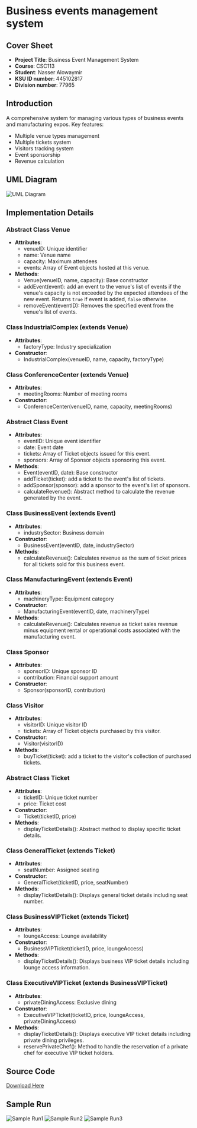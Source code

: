 # Business events management system  

## Cover Sheet
- **Project Title**: Business Event Management System
- **Course**: CSC113
- **Student**: Nasser Alowaymir
- **KSU ID number**: 445102817
- **Division number**: 77965

## Introduction
A comprehensive system for managing various types of business events and manufacturing expos. Key features:
- Multiple venue types management
- Multiple tickets system
- Visitors tracking system
- Event sponsorship
- Revenue calculation

## UML Diagram
![UML Diagram](./UML.png)

## Implementation Details

### Abstract Class Venue
- **Attributes**:
  - venueID: Unique identifier
  - name: Venue name
  - capacity: Maximum attendees
  - events: Array of Event objects hosted at this venue.
- **Methods**:
  - Venue(venueID, name, capacity): Base constructor
  - addEvent(event): add an event to the venue's list of events if the venue's capacity is not exceeded by the expected attendees of the new event. Returns `true` if event is added, `false` otherwise.
  - removeEvent(eventID): Removes the specified event from the venue's list of events.

### Class IndustrialComplex (extends Venue)
- **Attributes**:
  - factoryType: Industry specialization
- **Constructor**:
  - IndustrialComplex(venueID, name, capacity, factoryType)

### Class ConferenceCenter (extends Venue)
- **Attributes**:
  - meetingRooms: Number of meeting rooms
- **Constructor**:
  - ConferenceCenter(venueID, name, capacity, meetingRooms)

### Abstract Class Event
- **Attributes**:
  - eventID: Unique event identifier
  - date: Event date
  - tickets: Array of Ticket objects issued for this event.
  - sponsors: Array of Sponsor objects sponsoring this event.
- **Methods**:
  - Event(eventID, date): Base constructor
  - addTicket(ticket): add a ticket to the event's list of tickets.
  - addSponsor(sponsor): add a sponsor to the event's list of sponsors.
  - calculateRevenue(): Abstract method to calculate the revenue generated by the event.

### Class BusinessEvent (extends Event)
- **Attributes**:
  - industrySector: Business domain
- **Constructor**:
  - BusinessEvent(eventID, date, industrySector)
- **Methods**:
  - calculateRevenue(): Calculates revenue as the sum of ticket prices for all tickets sold for this business event.

### Class ManufacturingEvent (extends Event)
- **Attributes**:
  - machineryType: Equipment category
- **Constructor**:
  - ManufacturingEvent(eventID, date, machineryType)
- **Methods**:
  - calculateRevenue(): Calculates revenue as ticket sales revenue minus equipment rental or operational costs associated with the manufacturing event.

### Class Sponsor
- **Attributes**:
  - sponsorID: Unique sponsor ID
  - contribution: Financial support amount
- **Constructor**:
  - Sponsor(sponsorID, contribution)

### Class Visitor
- **Attributes**:
  - visitorID: Unique visitor ID
  - tickets: Array of Ticket objects purchased by this visitor.
- **Constructor**:
  - Visitor(visitorID)
- **Methods**:
  - buyTicket(ticket): add a ticket to the visitor's collection of purchased tickets.

### Abstract Class Ticket
- **Attributes**:
  - ticketID: Unique ticket number
  - price: Ticket cost
- **Constructor**:
  - Ticket(ticketID, price)
- **Methods**:
  - displayTicketDetails(): Abstract method to display specific ticket details.

### Class GeneralTicket (extends Ticket)
- **Attributes**:
  - seatNumber: Assigned seating
- **Constructor**:
  - GeneralTicket(ticketID, price, seatNumber)
- **Methods**:
  - displayTicketDetails(): Displays general ticket details including seat number.

### Class BusinessVIPTicket (extends Ticket)
- **Attributes**:
  - loungeAccess: Lounge availability
- **Constructor**:
  - BusinessVIPTicket(ticketID, price, loungeAccess)
- **Methods**:
  - displayTicketDetails(): Displays business VIP ticket details including lounge access information.

### Class ExecutiveVIPTicket (extends BusinessVIPTicket)
- **Attributes**:
  - privateDiningAccess: Exclusive dining
- **Constructor**:
  - ExecutiveVIPTicket(ticketID, price, loungeAccess, privateDiningAccess)
- **Methods**:
  - displayTicketDetails(): Displays executive VIP ticket details including private dining privileges.
  - reservePrivateChef(): Method to handle the reservation of a private chef for executive VIP ticket holders.

## Source Code
[Download Here](./SourceCode.zip)

## Sample Run
![Sample Run1](sample1.png)
![Sample Run2](sample2.png)
![Sample Run3](sample3.png)

